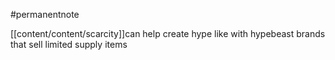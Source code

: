#permanentnote 

[[content/content/scarcity]]can help create hype like with hypebeast brands that sell limited supply items